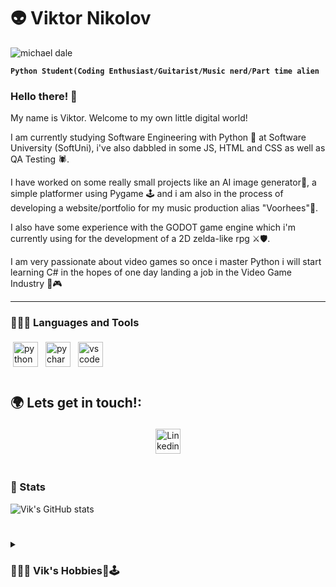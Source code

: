# 👽 Viktor Nikolov 

![michael dale](https://github.com/vnnikolov30/vnnikolov30/assets/122814861/08b39f7e-f519-4ed5-9312-27342ed21f0a)

**` Python Student(Coding Enthusiast/Guitarist/Music nerd/Part time alien `**

### Hello there! 👋

My name is Viktor. Welcome to my own little digital world!

I am currently studying Software Engineering with Python 🐍 at Software University (SoftUni), i've also dabbled in some JS, HTML and CSS as well as QA Testing 🕷️.

I have worked on some really small projects like an AI image generator🎨, a simple platformer using Pygame 🕹️ and i am also in the process of developing a website/portfolio for my music production alias "Voorhees"🎵. 

I also have some experience with the GODOT game engine which i'm currently using for the development of a 2D zelda-like rpg ⚔️🛡️. 

I am very passionate about video games so once i master Python i will start learning C# in the hopes of one day landing a job in the Video Game Industry 👾🎮

---

### 👨🏽‍💻 Languages and Tools
<a href="https://www.python.org/" target="_blank" rel="noopener noreferrer"> <img src="https://cdn.jsdelivr.net/gh/devicons/devicon/icons/python/python-original.svg" alt="python" height="40" style="vertical-align:top; margin:4px"></a>
<a href="https://www.jetbrains.com/pycharm/" target="_blank" rel="noopener noreferrer"> <img src="https://github.com/yurijserrano/Github-Profile-Readme-Logos/blob/master/ides/pycharm.svg" alt="pycharm" height="40" style="vertical-align:top; margin:4px"></a>
<a href="https://code.visualstudio.com/" target="_blank" rel="noopener noreferrer"> <img src="https://cdn.jsdelivr.net/gh/devicons/devicon/icons/vscode/vscode-original.svg" alt="vscode" height="40" style="vertical-align:top; margin:4px"></a>
<br />

#

## 🌍 Lets get in touch!:

<p align="center">
 <a href="https://www.linkedin.com/in/viktor-nikolov-677129245/" target="_blank" rel="noopener noreferrer"> <img src="https://github.com/gauravghongde/social-icons/blob/master/PNG/Color/LinkedIN.png" alt="Linkedin" height="40" style="vertical-align:top; margin:4px"></a>
</p>

#
### 🧪 Stats

![Vik's GitHub stats](https://github-readme-stats.vercel.app/api?username=vnnikolov30&show_icons=true&theme=tokyonight)

#
<details>
 <summary><h3>👨🏽‍💻 Vik's Hobbies🎵🕹️ </h3></summary>
   🎵
   Apart from my passion for all things tech my first love was music.
   I am a self taught guitarist and music producer, i've fronted several bands and helped in the recording process for some local musicians in my teenage years. 
   I am currently making house music under my alias "Voorhees" in the hopes of some day landing a record deal.
   
   🕹️
   Video games have also been a big part of my life since I received my first PC at the tender age of 5. I've been hooked ever since! 
   My favourite genre is RPG. My top three series are:

   * Mass effect 
   * The Elder Scrolls
   * Dragon Age
   
   One honarable mention is World of Warcraft. I got hooked when TBC launched and it's been in my life ever since. 
   
   I've composed music for some small indie projects and i also did some level design as well. 

   Anyways, thats all the stuff i can think of, thank you for taking the time to read through all this !😃
